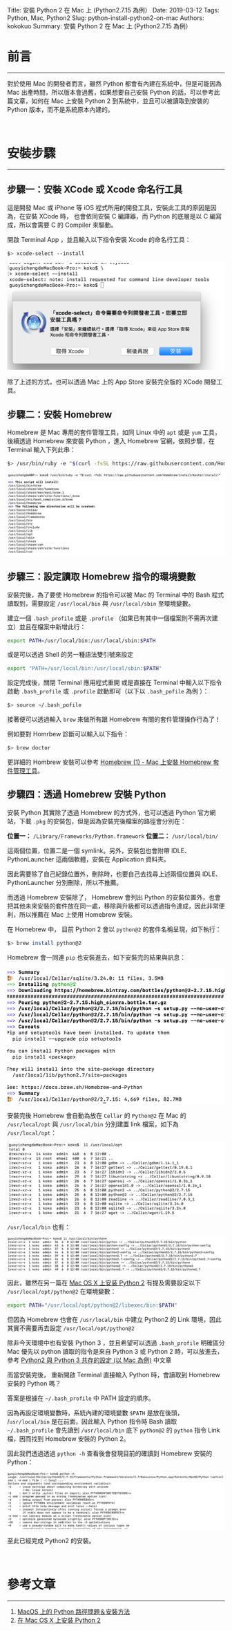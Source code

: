 Title: 安裝 Python 2 在 Mac 上 (Python2.7.15 為例）
Date: 2019-03-12
Tags: Python, Mac, Python2
Slug: python-install-python2-on-mac
Authors: kokokuo
Summary: 安裝 Python 2 在 Mac 上 (Python2.7.15 為例）

# 前言
---
對於使用 Mac 的開發者而言，雖然 Python 都會有內建在系統中，但是可能因為 Mac 出產時間，所以版本會過舊，如果想要自己安裝 Python 的話，可以參考此篇文章，如何在 Mac 上安裝 Python 2 到系統中，並且可以被讀取到安裝的 Python 版本，而不是系統原本內建的。

<br/>

# 安裝步驟
---
## 步驟一：安裝 XCode 或 Xcode 命名行工具
這是開發 Mac 或 iPhone 等 iOS 程式所用的開發工具，安裝此工具的原因是因為，在安裝 XCode 時， 也會依同安裝 C 編譯器，而 Python 的底層是以 C 編寫成，所以會需要 C 的 Compiler 來驅動。

開啟 Terminal App ，並且輸入以下指令安裝 Xcode 的命名行工具：

```bash
$> xcode-select --install
```

![1-Install-XCode-Tool](../images/20190312-python-install-python2-on-mac/1-Install-XCode-Tool.png)

除了上述的方式，也可以透過 Mac 上的 App Store 安裝完全版的 XCode 開發工具。

## 步驟二：安裝 Homebrew 
Homebrew 是 Mac 專用的套件管理工具，如同 Linux 中的 `apt` 或是 `yum` 工具，後續透過 Homebrew 來安裝 Python ，進入 Homebrew 官網，依照步驟，在 Terminal 輸入下列此串：

```bash
$> /usr/bin/ruby -e "$(curl -fsSL https://raw.githubusercontent.com/Homebrew/install/master/install)"
```

![2-Install-Homebrew](../images/20190312-python-install-python2-on-mac/2-Install-Homebrew.png)

## 步驟三：設定讀取 Homebrew 指令的環境變數

安裝完後，為了要使 Homebrew 的指令可以被 Mac 的 Terminal 中的 Bash 程式讀取到，需要設定 `/usr/local/bin` 與 `/usr/local/sbin` 至環境變數。

建立一個 `.bash_profile` 或是 `.profile` （如果已有其中一個檔案則不需再次建立）並且在檔案中新增此行：

```bash
export PATH=/usr/local/bin:/usr/local/sbin:$PATH
```

或是可以透過 Shell 的另一種語法雙引號來設定

```bash
export "PATH=/usr/local/bin:/usr/local/sbin:$PATH"
```

設定完成後，關閉 Terminal 應用程式重開 或是直接在 Terminal 中輸入以下指令啟動 `.bash_profile` 或 `.profile` 啟動即可（以下以 `.bash_pofile` 為例 ）：

```bash
$> source ~/.bash_pofile
```

接著便可以透過輸入 `brew` 來做所有跟 Homebrew 有關的套件管理操作行為了！ 

例如要對 Homrbew 診斷可以輸入以下指令：

```bash
$> brew doctor
```

更詳細的 Hombrew 安裝可以參考 [Homebrew (1) - Mac 上安裝 Homebrew 套件管理工具]({filename}/posts/20190306-mac-install-homebrew.md)。

## 步驟四：透過 Homebrew 安裝 Python
安裝 Python 其實除了透過 Homebrew 的方式外，也可以透過 Python 官方網站，下載 `.pkg` 的安裝包，但是因為安裝完後檔案的路徑會分別在：


**位置一：** `/Library/Frameworks/Python.framework`
**位置二：** `/usr/local/bin/`


這兩個位置，位置二是一個 symlink。另外，安裝包也會附帶 IDLE、PythonLauncher 這兩個軟體，安裝在 Application 資料夾。

因此需要除了自己紀錄位置外，刪除時，也要自己去找尋上述兩個位置與 IDLE、PythonLauncher 分別刪除，所以不推薦。

而透過 Homebrew 安裝除了， Homebrew 會列出 Python 的安裝位置外，也會把其他未來安裝的套件放在同一處，移除與升級都可以透過指令達成，因此非常便利，所以推薦在 Mac 上使用 Homebrew 安裝。

在 Homebrew 中， 目前 Python 2 會以 `python@2` 的套件名稱呈現，如下執行：

```bash
$> brew install python@2
```

Homebrew 會一同連 `pip` 也安裝進去，如下安裝完的結果與訊息：

![3-install-python2-by-homebrew](../images/20190312-python-install-python2-on-mac/3-install-python2-by-homebrew.png)

安裝完後 Homebrew 會自動為放在 `Cellar` 的 `Python@2` 在 Mac 的 `/usr/local/opt` 與 `/usr/local/bin` 分別建置 link 檔案，如下為 `/usr/local/opt`：

![4-installed-python2-location-1](../images/20190312-python-install-python2-on-mac/4-installed-python2-location-1.png)

`/usr/local/bin` 也有：

![4-installed-python2-location-2](../images/20190312-python-install-python2-on-mac/4-installed-python2-location-2.png)

因此，雖然在另一篇在 [Mac OS X 上安装 Python 2](http://pythonguidecn.readthedocs.io/zh/latest/starting/install/osx.html) 有提及需要設定以下 `/usr/local/opt/python@2` 在環境變數：

```bash
export PATH="/usr/local/opt/python@2/libexec/bin:$PATH"
```

但因為 Homebrew 也會在 `/usr/local/bin` 中建立 Python2 的 Link 環境，因此其實不需要再去設定 `/usr/local/opt/python@2`

除非今天環境中也有安裝 Python 3 ，並且希望可以透過 `.bash_profile` 明確區分 Mac 優先以 python 讀取的指令是來自 Python 3 或 Python 2 時，可以放進去，參考 [Python2 與 Python 3 共存的設定 (以 Mac 為例)]({filename}/posts/20190312-python2-python3-run-on-mac.md) 中文章

而當安裝完後， 重新開啟 Terminal 直接輸入 Python 時，會讀取到 Homebrew 安裝的 Python 嗎？ 

答案是根據在 `~/.bash_profile` 中 PATH 設定的順序。

因為再設定環境變數時，系統內建的環境變數 `$PATH` 是放在後頭， /`usr/local/bin` 是在前面，因此輸入 Python 指令時 Bash 讀取 `~/.bash_profile` 會先讀到 `/usr/local/bin` 底下 `python@2` 的 `python` 指令 Link 檔，因而找到 Homebrew 安裝的 Python 2。

因此我們透過透過 `python -h` 查看後會發現目前的確讀到 Homebrew 安裝的 Python：

![5-python2-help-command](../images/20190312-python-install-python2-on-mac/5-python2-help-command.png)

至此已經完成 Python2 的安裝。

<br/>

# 參考文章
---
1. [MacOS 上的 Python 路徑問題＆安裝方法](https://medium.com/denix-daily/macos%E4%B8%8A%E7%9A%84python%E8%B7%AF%E5%BE%91%E5%95%8F%E9%A1%8C-%E5%AE%89%E8%A3%9D%E6%96%B9%E6%B3%95-a10c01cc42a)
2. [在 Mac OS X 上安装 Python 2](http://pythonguidecn.readthedocs.io/zh/latest/starting/install/osx.html)

